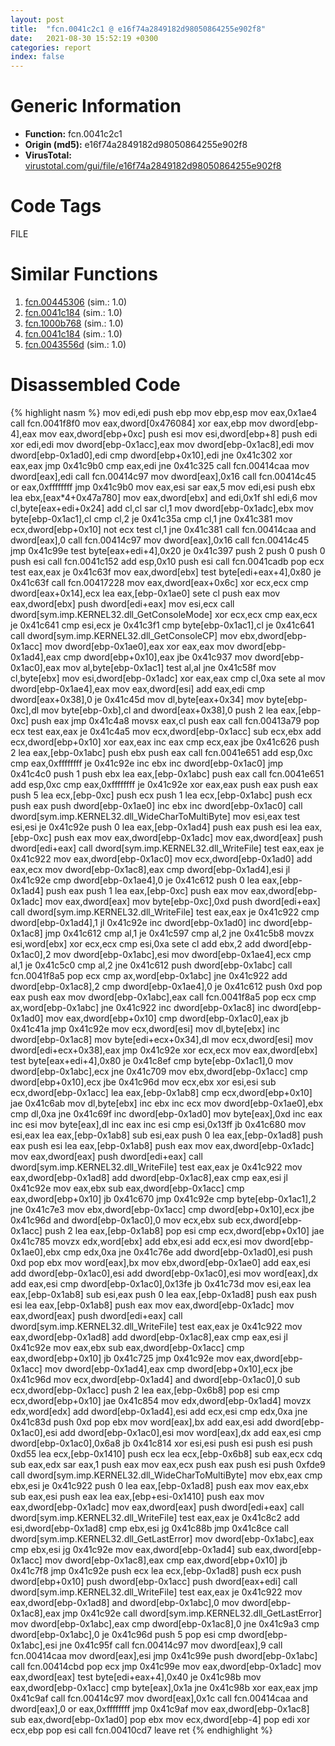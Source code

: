 ```yaml
---
layout: post
title:  "fcn.0041c2c1 @ e16f74a2849182d98050864255e902f8"
date:   2021-08-30 15:52:19 +0300
categories: report
index: false
---
```


# Generic Information
- **Function:** fcn.0041c2c1
- **Origin (md5):** e16f74a2849182d98050864255e902f8
- **VirusTotal:** [virustotal.com/gui/file/e16f74a2849182d98050864255e902f8][virustotal_ref]

# Code Tags
<span class="tag" id="FILE">FILE</span>


# Similar Functions

1. [fcn.00445306][similar_1_ref] (sim.: 1.0)
2. [fcn.0041c184][similar_2_ref] (sim.: 1.0)
3. [fcn.1000b768][similar_3_ref] (sim.: 1.0)
4. [fcn.0041c184][similar_4_ref] (sim.: 1.0)
5. [fcn.0043556d][similar_5_ref] (sim.: 1.0)


# Disassembled Code

{% highlight nasm %}
mov edi,edi
push ebp
mov ebp,esp
mov eax,0x1ae4
call fcn.0041f8f0
mov eax,dword[0x476084]
xor eax,ebp
mov dword[ebp-4],eax
mov eax,dword[ebp+0xc]
push esi
mov esi,dword[ebp+8]
push edi
xor edi,edi
mov dword[ebp-0x1acc],eax
mov dword[ebp-0x1ac8],edi
mov dword[ebp-0x1ad0],edi
cmp dword[ebp+0x10],edi
jne 0x41c302
xor eax,eax
jmp 0x41c9b0
cmp eax,edi
jne 0x41c325
call fcn.00414caa
mov dword[eax],edi
call fcn.00414c97
mov dword[eax],0x16
call fcn.00414c45
or eax,0xffffffff
jmp 0x41c9b0
mov eax,esi
sar eax,5
mov edi,esi
push ebx
lea ebx,[eax*4+0x47a780]
mov eax,dword[ebx]
and edi,0x1f
shl edi,6
mov cl,byte[eax+edi+0x24]
add cl,cl
sar cl,1
mov dword[ebp-0x1adc],ebx
mov byte[ebp-0x1ac1],cl
cmp cl,2
je 0x41c35a
cmp cl,1
jne 0x41c381
mov ecx,dword[ebp+0x10]
not ecx
test cl,1
jne 0x41c381
call fcn.00414caa
and dword[eax],0
call fcn.00414c97
mov dword[eax],0x16
call fcn.00414c45
jmp 0x41c99e
test byte[eax+edi+4],0x20
je 0x41c397
push 2
push 0
push 0
push esi
call fcn.0041c152
add esp,0x10
push esi
call fcn.0041cadb
pop ecx
test eax,eax
je 0x41c63f
mov eax,dword[ebx]
test byte[edi+eax+4],0x80
je 0x41c63f
call fcn.00417228
mov eax,dword[eax+0x6c]
xor ecx,ecx
cmp dword[eax+0x14],ecx
lea eax,[ebp-0x1ae0]
sete cl
push eax
mov eax,dword[ebx]
push dword[edi+eax]
mov esi,ecx
call dword[sym.imp.KERNEL32.dll_GetConsoleMode]
xor ecx,ecx
cmp eax,ecx
je 0x41c641
cmp esi,ecx
je 0x41c3f1
cmp byte[ebp-0x1ac1],cl
je 0x41c641
call dword[sym.imp.KERNEL32.dll_GetConsoleCP]
mov ebx,dword[ebp-0x1acc]
mov dword[ebp-0x1ae0],eax
xor eax,eax
mov dword[ebp-0x1ad4],eax
cmp dword[ebp+0x10],eax
jbe 0x41c937
mov dword[ebp-0x1ac0],eax
mov al,byte[ebp-0x1ac1]
test al,al
jne 0x41c58f
mov cl,byte[ebx]
mov esi,dword[ebp-0x1adc]
xor eax,eax
cmp cl,0xa
sete al
mov dword[ebp-0x1ae4],eax
mov eax,dword[esi]
add eax,edi
cmp dword[eax+0x38],0
je 0x41c45d
mov dl,byte[eax+0x34]
mov byte[ebp-0xc],dl
mov byte[ebp-0xb],cl
and dword[eax+0x38],0
push 2
lea eax,[ebp-0xc]
push eax
jmp 0x41c4a8
movsx eax,cl
push eax
call fcn.00413a79
pop ecx
test eax,eax
je 0x41c4a5
mov ecx,dword[ebp-0x1acc]
sub ecx,ebx
add ecx,dword[ebp+0x10]
xor eax,eax
inc eax
cmp ecx,eax
jbe 0x41c626
push 2
lea eax,[ebp-0x1abc]
push ebx
push eax
call fcn.0041e651
add esp,0xc
cmp eax,0xffffffff
je 0x41c92e
inc ebx
inc dword[ebp-0x1ac0]
jmp 0x41c4c0
push 1
push ebx
lea eax,[ebp-0x1abc]
push eax
call fcn.0041e651
add esp,0xc
cmp eax,0xffffffff
je 0x41c92e
xor eax,eax
push eax
push eax
push 5
lea ecx,[ebp-0xc]
push ecx
push 1
lea ecx,[ebp-0x1abc]
push ecx
push eax
push dword[ebp-0x1ae0]
inc ebx
inc dword[ebp-0x1ac0]
call dword[sym.imp.KERNEL32.dll_WideCharToMultiByte]
mov esi,eax
test esi,esi
je 0x41c92e
push 0
lea eax,[ebp-0x1ad4]
push eax
push esi
lea eax,[ebp-0xc]
push eax
mov eax,dword[ebp-0x1adc]
mov eax,dword[eax]
push dword[edi+eax]
call dword[sym.imp.KERNEL32.dll_WriteFile]
test eax,eax
je 0x41c922
mov eax,dword[ebp-0x1ac0]
mov ecx,dword[ebp-0x1ad0]
add eax,ecx
mov dword[ebp-0x1ac8],eax
cmp dword[ebp-0x1ad4],esi
jl 0x41c92e
cmp dword[ebp-0x1ae4],0
je 0x41c612
push 0
lea eax,[ebp-0x1ad4]
push eax
push 1
lea eax,[ebp-0xc]
push eax
mov eax,dword[ebp-0x1adc]
mov eax,dword[eax]
mov byte[ebp-0xc],0xd
push dword[edi+eax]
call dword[sym.imp.KERNEL32.dll_WriteFile]
test eax,eax
je 0x41c922
cmp dword[ebp-0x1ad4],1
jl 0x41c92e
inc dword[ebp-0x1ad0]
inc dword[ebp-0x1ac8]
jmp 0x41c612
cmp al,1
je 0x41c597
cmp al,2
jne 0x41c5b8
movzx esi,word[ebx]
xor ecx,ecx
cmp esi,0xa
sete cl
add ebx,2
add dword[ebp-0x1ac0],2
mov dword[ebp-0x1abc],esi
mov dword[ebp-0x1ae4],ecx
cmp al,1
je 0x41c5c0
cmp al,2
jne 0x41c612
push dword[ebp-0x1abc]
call fcn.0041f8a5
pop ecx
cmp ax,word[ebp-0x1abc]
jne 0x41c922
add dword[ebp-0x1ac8],2
cmp dword[ebp-0x1ae4],0
je 0x41c612
push 0xd
pop eax
push eax
mov dword[ebp-0x1abc],eax
call fcn.0041f8a5
pop ecx
cmp ax,word[ebp-0x1abc]
jne 0x41c922
inc dword[ebp-0x1ac8]
inc dword[ebp-0x1ad0]
mov eax,dword[ebp+0x10]
cmp dword[ebp-0x1ac0],eax
jb 0x41c41a
jmp 0x41c92e
mov ecx,dword[esi]
mov dl,byte[ebx]
inc dword[ebp-0x1ac8]
mov byte[edi+ecx+0x34],dl
mov ecx,dword[esi]
mov dword[edi+ecx+0x38],eax
jmp 0x41c92e
xor ecx,ecx
mov eax,dword[ebx]
test byte[eax+edi+4],0x80
je 0x41c8ef
cmp byte[ebp-0x1ac1],0
mov dword[ebp-0x1abc],ecx
jne 0x41c709
mov ebx,dword[ebp-0x1acc]
cmp dword[ebp+0x10],ecx
jbe 0x41c96d
mov ecx,ebx
xor esi,esi
sub ecx,dword[ebp-0x1acc]
lea eax,[ebp-0x1ab8]
cmp ecx,dword[ebp+0x10]
jae 0x41c6ab
mov dl,byte[ebx]
inc ebx
inc ecx
mov dword[ebp-0x1ae0],ebx
cmp dl,0xa
jne 0x41c69f
inc dword[ebp-0x1ad0]
mov byte[eax],0xd
inc eax
inc esi
mov byte[eax],dl
inc eax
inc esi
cmp esi,0x13ff
jb 0x41c680
mov esi,eax
lea eax,[ebp-0x1ab8]
sub esi,eax
push 0
lea eax,[ebp-0x1ad8]
push eax
push esi
lea eax,[ebp-0x1ab8]
push eax
mov eax,dword[ebp-0x1adc]
mov eax,dword[eax]
push dword[edi+eax]
call dword[sym.imp.KERNEL32.dll_WriteFile]
test eax,eax
je 0x41c922
mov eax,dword[ebp-0x1ad8]
add dword[ebp-0x1ac8],eax
cmp eax,esi
jl 0x41c92e
mov eax,ebx
sub eax,dword[ebp-0x1acc]
cmp eax,dword[ebp+0x10]
jb 0x41c670
jmp 0x41c92e
cmp byte[ebp-0x1ac1],2
jne 0x41c7e3
mov ebx,dword[ebp-0x1acc]
cmp dword[ebp+0x10],ecx
jbe 0x41c96d
and dword[ebp-0x1ac0],0
mov ecx,ebx
sub ecx,dword[ebp-0x1acc]
push 2
lea eax,[ebp-0x1ab8]
pop esi
cmp ecx,dword[ebp+0x10]
jae 0x41c785
movzx edx,word[ebx]
add ebx,esi
add ecx,esi
mov dword[ebp-0x1ae0],ebx
cmp edx,0xa
jne 0x41c76e
add dword[ebp-0x1ad0],esi
push 0xd
pop ebx
mov word[eax],bx
mov ebx,dword[ebp-0x1ae0]
add eax,esi
add dword[ebp-0x1ac0],esi
add dword[ebp-0x1ac0],esi
mov word[eax],dx
add eax,esi
cmp dword[ebp-0x1ac0],0x13fe
jb 0x41c73d
mov esi,eax
lea eax,[ebp-0x1ab8]
sub esi,eax
push 0
lea eax,[ebp-0x1ad8]
push eax
push esi
lea eax,[ebp-0x1ab8]
push eax
mov eax,dword[ebp-0x1adc]
mov eax,dword[eax]
push dword[edi+eax]
call dword[sym.imp.KERNEL32.dll_WriteFile]
test eax,eax
je 0x41c922
mov eax,dword[ebp-0x1ad8]
add dword[ebp-0x1ac8],eax
cmp eax,esi
jl 0x41c92e
mov eax,ebx
sub eax,dword[ebp-0x1acc]
cmp eax,dword[ebp+0x10]
jb 0x41c725
jmp 0x41c92e
mov eax,dword[ebp-0x1acc]
mov dword[ebp-0x1ad4],eax
cmp dword[ebp+0x10],ecx
jbe 0x41c96d
mov ecx,dword[ebp-0x1ad4]
and dword[ebp-0x1ac0],0
sub ecx,dword[ebp-0x1acc]
push 2
lea eax,[ebp-0x6b8]
pop esi
cmp ecx,dword[ebp+0x10]
jae 0x41c854
mov edx,dword[ebp-0x1ad4]
movzx edx,word[edx]
add dword[ebp-0x1ad4],esi
add ecx,esi
cmp edx,0xa
jne 0x41c83d
push 0xd
pop ebx
mov word[eax],bx
add eax,esi
add dword[ebp-0x1ac0],esi
add dword[ebp-0x1ac0],esi
mov word[eax],dx
add eax,esi
cmp dword[ebp-0x1ac0],0x6a8
jb 0x41c814
xor esi,esi
push esi
push esi
push 0xd55
lea ecx,[ebp-0x1410]
push ecx
lea ecx,[ebp-0x6b8]
sub eax,ecx
cdq
sub eax,edx
sar eax,1
push eax
mov eax,ecx
push eax
push esi
push 0xfde9
call dword[sym.imp.KERNEL32.dll_WideCharToMultiByte]
mov ebx,eax
cmp ebx,esi
je 0x41c922
push 0
lea eax,[ebp-0x1ad8]
push eax
mov eax,ebx
sub eax,esi
push eax
lea eax,[ebp+esi-0x1410]
push eax
mov eax,dword[ebp-0x1adc]
mov eax,dword[eax]
push dword[edi+eax]
call dword[sym.imp.KERNEL32.dll_WriteFile]
test eax,eax
je 0x41c8c2
add esi,dword[ebp-0x1ad8]
cmp ebx,esi
jg 0x41c88b
jmp 0x41c8ce
call dword[sym.imp.KERNEL32.dll_GetLastError]
mov dword[ebp-0x1abc],eax
cmp ebx,esi
jg 0x41c92e
mov eax,dword[ebp-0x1ad4]
sub eax,dword[ebp-0x1acc]
mov dword[ebp-0x1ac8],eax
cmp eax,dword[ebp+0x10]
jb 0x41c7f8
jmp 0x41c92e
push ecx
lea ecx,[ebp-0x1ad8]
push ecx
push dword[ebp+0x10]
push dword[ebp-0x1acc]
push dword[eax+edi]
call dword[sym.imp.KERNEL32.dll_WriteFile]
test eax,eax
je 0x41c922
mov eax,dword[ebp-0x1ad8]
and dword[ebp-0x1abc],0
mov dword[ebp-0x1ac8],eax
jmp 0x41c92e
call dword[sym.imp.KERNEL32.dll_GetLastError]
mov dword[ebp-0x1abc],eax
cmp dword[ebp-0x1ac8],0
jne 0x41c9a3
cmp dword[ebp-0x1abc],0
je 0x41c96d
push 5
pop esi
cmp dword[ebp-0x1abc],esi
jne 0x41c95f
call fcn.00414c97
mov dword[eax],9
call fcn.00414caa
mov dword[eax],esi
jmp 0x41c99e
push dword[ebp-0x1abc]
call fcn.00414cbd
pop ecx
jmp 0x41c99e
mov eax,dword[ebp-0x1adc]
mov eax,dword[eax]
test byte[edi+eax+4],0x40
je 0x41c98b
mov eax,dword[ebp-0x1acc]
cmp byte[eax],0x1a
jne 0x41c98b
xor eax,eax
jmp 0x41c9af
call fcn.00414c97
mov dword[eax],0x1c
call fcn.00414caa
and dword[eax],0
or eax,0xffffffff
jmp 0x41c9af
mov eax,dword[ebp-0x1ac8]
sub eax,dword[ebp-0x1ad0]
pop ebx
mov ecx,dword[ebp-4]
pop edi
xor ecx,ebp
pop esi
call fcn.00410cd7
leave
ret
{% endhighlight %}


[similar_1_ref]: /report/fcn.00445306@418e0921f3a9bd4f5bc0dcc59623b5a1
[similar_2_ref]: /report/fcn.0041c184@0c9813ad67afad78a02241f0c1f94624
[similar_3_ref]: /report/fcn.1000b768@090dc3a8da6aa33c667b678303e4bdd6
[similar_4_ref]: /report/fcn.0041c184@1266d43f34f3aa1d71c3eb8ec80f6e2f
[similar_5_ref]: /report/fcn.0043556d@4bd33f73402d0d03c0318f793884eb34
[virustotal_ref]: https://www.virustotal.com/gui/file/e16f74a2849182d98050864255e902f8